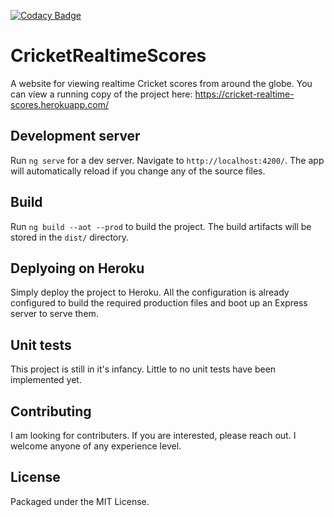 [![Codacy Badge](https://api.codacy.com/project/badge/Grade/dd088750ebbc49f284a3afcc6b901223)](https://www.codacy.com/app/campbellb/cricket-realtime-scores?utm_source=github.com&amp;utm_medium=referral&amp;utm_content=campbellbartlett/cricket-realtime-scores&amp;utm_campaign=Badge_Grade)

# CricketRealtimeScores

A website for viewing realtime Cricket scores from around the globe.
You can view a running copy of the project here: https://cricket-realtime-scores.herokuapp.com/

## Development server

Run `ng serve` for a dev server. Navigate to `http://localhost:4200/`. The app will automatically reload if you change any of the source files.

## Build

Run `ng build --aot --prod` to build the project. 
The build artifacts will be stored in the `dist/` directory.

## Deplyoing on Heroku

Simply deploy the project to Heroku. All the configuration is already configured to build the required production files and boot up an Express server to serve them.

## Unit tests

This project is still in it's infancy. Little to no unit tests have been implemented yet.

## Contributing

I am looking for contributers. If you are interested, please reach out. I welcome anyone of any experience level.

## License

Packaged under the MIT License.
